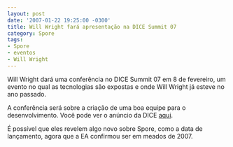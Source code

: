 ```yaml
---
layout: post
date: '2007-01-22 19:25:00 -0300'
title: Will Wright fará apresentação na DICE Summit 07
category: Spore
tags:
- Spore
- eventos
- Will Wright
---
```

Will Wright dará uma conferência no DICE Summit 07 em 8 de fevereiro, um evento no qual as tecnologias são expostas e onde Will Wright já esteve no ano passado.

A conferência será sobre a criação de uma boa equipe para o desenvolvimento. Você pode ver o anúncio da DICE [aqui](http://www.dicesummit.org/speakers.php?sp_id=4).

É possível que eles revelem algo novo sobre Spore, como a data de lançamento, agora que a EA confirmou ser em meados de 2007.
